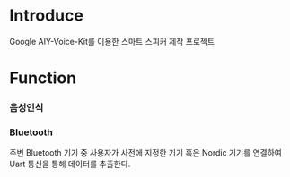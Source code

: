 # Introduce
Google AIY-Voice-Kit를 이용한 스마트 스피커 제작 프로젝트


# Function

### 음성인식



### Bluetooth
주변 Bluetooth 기기 중 사용자가 사전에 지정한 기기 혹은 Nordic 기기를 연결하여 Uart 통신을 통해 데이터를 추출한다.
